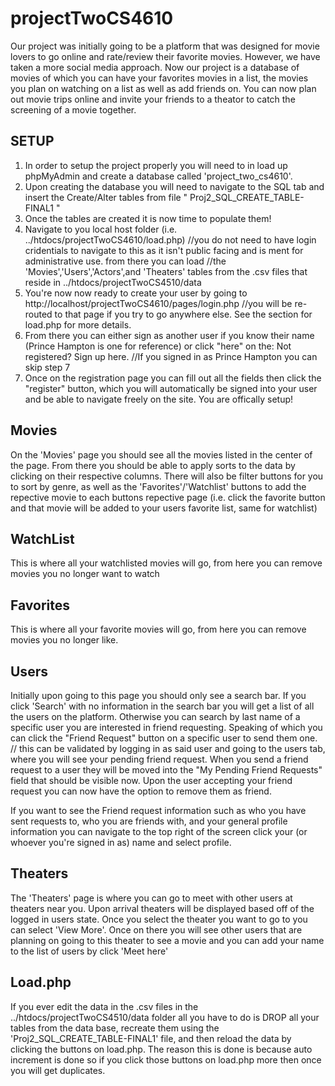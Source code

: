 # projectTwoCS4610

Our project was initially going to be a platform that was designed for movie lovers
to go online and rate/review their favorite movies. However, we have taken a more social media approach.
Now our project is a database of movies of which you can have your favorites movies in a list, the movies
you plan on watching on a list as well as add friends on. You can now plan out movie trips online and invite
your friends to a theator to catch the screening of a movie together.

SETUP
------------------------------------------------------------------------------------------------------------------------------------------------------
1. In order to setup the project properly you will need to in load up phpMyAdmin and create a database called 'project_two_cs4610'.
2. Upon creating the database you will need to navigate to the SQL tab and insert the Create/Alter tables from file " Proj2_SQL_CREATE_TABLE-FINAL1 "
3. Once the tables are created it is now time to populate them!
4. Navigate to you local host folder (i.e. ../htdocs/projectTwoCS4610/load.php)
//you do not need to have login cridentials to navigate to this as it isn't public facing and is ment for administrative use. from there you can load
//the 'Movies','Users','Actors',and 'Theaters' tables from the .csv files that reside in ../htdocs/projectTwoCS4510/data
5. You're now now ready to create your user by going to http://localhost/projectTwoCS4610/pages/login.php //you will be re-routed to that page if you try to go anywhere else. See the section for load.php for more details.
6. From there you can either sign as another user if you know their name (Prince Hampton is one for reference) or click "here" on the: Not registered? Sign up here.
 //If you signed in as Prince Hampton you can skip step 7
8. Once on the registration page you can fill out all the fields then click the "register" button, which you will automatically be signed into your user and be able to
   navigate freely on the site. You are offically setup!
   
Movies
------------------------------------------------------------------------------------------------------------------------------------------------------
On the 'Movies' page you should see all the movies listed in the center of the page. From there you should be able to apply sorts to the data by clicking
on their respective columns. There will also be filter buttons for you to sort by genre, as well as the 'Favorites'/'Watchlist' buttons to add the
repective movie to each buttons repective page (i.e. click the favorite button and that movie will be added to your users favorite list, same for watchlist)

WatchList
------------------------------------------------------------------------------------------------------------------------------------------------------
This is where all your watchlisted movies will go, from here you can remove movies you no longer want to watch

Favorites
------------------------------------------------------------------------------------------------------------------------------------------------------
This is where all your favorite movies will go, from here you can remove movies you no longer like.

Users
------------------------------------------------------------------------------------------------------------------------------------------------------
Initially upon going to this page you should only see a search bar. If you click 'Search' with no information in the search bar you will get a list of
all the users on the platform. Otherwise you can search by last name of a specific user you are interested in friend requesting. Speaking of which you
can click the "Friend Request" button on a specific user to send them one. // this can be validated by logging in as said user and going to the users tab,
where you will see your pending friend request. When you send a friend request to a user they will be moved into the "My Pending Friend Requests" field that
should be visible now. Upon the user accepting your friend request you can now have the option to remove them as friend.

If you want to see the Friend request information such as who you have sent requests to, who you are friends with, and your general profile information you can navigate to the top right of the screen click your (or whoever you're signed in as) name and select profile.

Theaters
------------------------------------------------------------------------------------------------------------------------------------------------------
The 'Theaters' page is where you can go to meet with other users at theaters near you. Upon arrival theaters will be displayed based off of the logged in users state. Once you select the theater you want to go to you can select 'View More'. Once on there you will see other users that are planning on going to this theater to see a movie and you can add your name to the list of users by click 'Meet here'

Load.php
------------------------------------------------------------------------------------------------------------------------------------------------------
If you ever edit the data in the .csv files in the ../htdocs/projectTwoCS4510/data folder all you have to do is DROP all your tables from the data base, recreate them using the 'Proj2_SQL_CREATE_TABLE-FINAL1' file, and then reload the data by clicking the buttons on load.php. The reason this is done is because auto increment is done so if you click those buttons on load.php more then once you will get duplicates.
